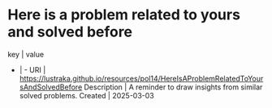 # Here is a problem related to yours and solved before

key | value
- | -
URI | https://lustraka.github.io/resources/pol14/HereIsAProblemRelatedToYoursAndSolvedBefore
Description | A reminder to draw insights from similar solved problems.
Created | 2025-03-03

